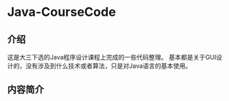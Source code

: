# Java-CourseCode
## 介绍
这是大三下选的Java程序设计课程上完成的一些代码整理。
基本都是关于GUI设计的，没有涉及到什么技术或者算法，只是对Java语言的基本使用。
## 内容简介
